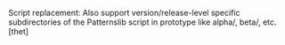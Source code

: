 Script replacement: Also support version/release-level specific subdirectories of the Patternslib script in prototype like alpha/, beta/, etc.
[thet]

